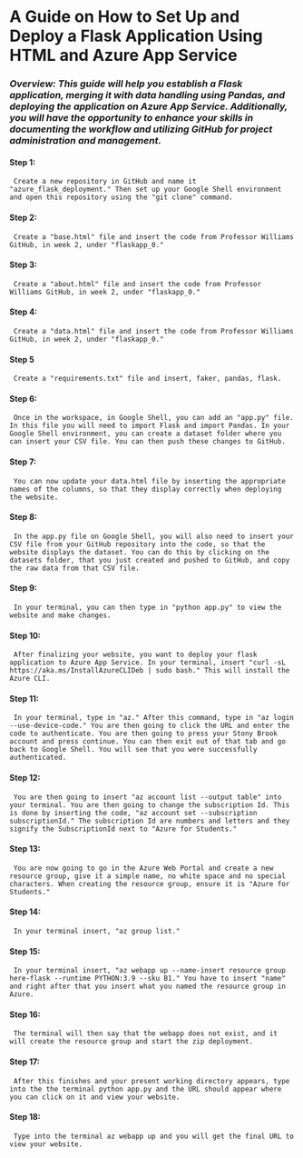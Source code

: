 # **A Guide on How to Set Up and Deploy a Flask Application Using HTML and Azure App Service**

### *Overview: This guide will help you establish a Flask application, merging it with data handling using Pandas, and deploying the application on Azure App Service. Additionally, you will have the opportunity to enhance your skills in documenting the workflow and utilizing GitHub for project administration and management.*

#### **Step 1:** 
     Create a new repository in GitHub and name it "azure_flask_deployment." Then set up your Google Shell environment and open this repository using the "git clone" command.
    
#### **Step 2:**
     Create a "base.html" file and insert the code from Professor Williams GitHub, in week 2, under "flaskapp_0."

#### **Step 3:**
     Create a "about.html" file and insert the code from Professor Williams GitHub, in week 2, under "flaskapp_0."

#### **Step 4:**
     Create a "data.html" file and insert the code from Professor Williams GitHub, in week 2, under "flaskapp_0."

#### **Step 5**
     Create a "requirements.txt" file and insert, faker, pandas, flask.

#### **Step 6:**
     Once in the workspace, in Google Shell, you can add an "app.py" file. In this file you will need to import Flask and import Pandas. In your Google Shell environment, you can create a dataset folder where you can insert your CSV file. You can then push these changes to GitHub. 

#### **Step 7:**
     You can now update your data.html file by inserting the appropriate names of the columns, so that they display correctly when deploying the website. 

#### **Step 8:**
     In the app.py file on Google Shell, you will also need to insert your CSV file from your GitHub repository into the code, so that the website displays the dataset. You can do this by clicking on the datasets folder, that you just created and pushed to GitHub, and copy the raw data from that CSV file.  

#### **Step 9:**
     In your terminal, you can then type in "python app.py" to view the website and make changes. 

#### **Step 10:**
     After finalizing your website, you want to deploy your flask application to Azure App Service. In your terminal, insert "curl -sL https://aka.ms/InstallAzureCLIDeb | sudo bash." This will install the Azure CLI. 

#### **Step 11:** 
     In your terminal, type in "az." After this command, type in "az login --use-device-code." You are then going to click the URL and enter the code to authenticate. You are then going to press your Stony Brook account and press continue. You can then exit out of that tab and go back to Google Shell. You will see that you were successfully authenticated.  

#### **Step 12:** 
     You are then going to insert "az account list --output table" into your terminal. You are then going to change the subscription Id. This is done by inserting the code, "az account set --subscription subscriptionId." The subscription Id are numbers and letters and they signify the SubscriptionId next to "Azure for Students."

#### **Step 13:**
     You are now going to go in the Azure Web Portal and create a new resource group, give it a simple name, no white space and no special characters. When creating the resource group, ensure it is "Azure for Students." 

#### **Step 14:**
     In your terminal insert, "az group list."

#### **Step 15:**
     In your terminal insert, "az webapp up --name-insert resource group here-flask --runtime PYTHON:3.9 --sku B1." You have to insert "name" and right after that you insert what you named the resource group in Azure. 

#### **Step 16:**
     The terminal will then say that the webapp does not exist, and it will create the resource group and start the zip deployment. 

#### **Step 17:**
     After this finishes and your present working directory appears, type into the the terminal python app.py and the URL should appear where you can click on it and view your website. 

#### **Step 18:**
     Type into the terminal az webapp up and you will get the final URL to view your website. 